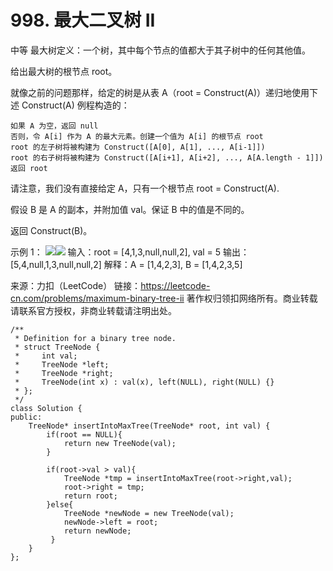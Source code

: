 # 998. 最大二叉树 II
中等
最大树定义：一个树，其中每个节点的值都大于其子树中的任何其他值。

给出最大树的根节点 root。

就像之前的问题那样，给定的树是从表 A（root = Construct(A)）递归地使用下述 Construct(A) 例程构造的：

    如果 A 为空，返回 null
    否则，令 A[i] 作为 A 的最大元素。创建一个值为 A[i] 的根节点 root
    root 的左子树将被构建为 Construct([A[0], A[1], ..., A[i-1]])
    root 的右子树将被构建为 Construct([A[i+1], A[i+2], ..., A[A.length - 1]])
    返回 root

请注意，我们没有直接给定 A，只有一个根节点 root = Construct(A).

假设 B 是 A 的副本，并附加值 val。保证 B 中的值是不同的。

返回 Construct(B)。

 

示例 1：
![](https://assets.leetcode-cn.com/aliyun-lc-upload/uploads/2019/02/23/maximum-binary-tree-1-1.png)![](https://assets.leetcode-cn.com/aliyun-lc-upload/uploads/2019/02/23/maximum-binary-tree-1-2.png)
输入：root = [4,1,3,null,null,2], val = 5
输出：[5,4,null,1,3,null,null,2]
解释：A = [1,4,2,3], B = [1,4,2,3,5]

来源：力扣（LeetCode）
链接：https://leetcode-cn.com/problems/maximum-binary-tree-ii
著作权归领扣网络所有。商业转载请联系官方授权，非商业转载请注明出处。

```
/**
 * Definition for a binary tree node.
 * struct TreeNode {
 *     int val;
 *     TreeNode *left;
 *     TreeNode *right;
 *     TreeNode(int x) : val(x), left(NULL), right(NULL) {}
 * };
 */
class Solution {
public:
    TreeNode* insertIntoMaxTree(TreeNode* root, int val) {
        if(root == NULL){
            return new TreeNode(val);
        }

        if(root->val > val){
            TreeNode *tmp = insertIntoMaxTree(root->right,val);
            root->right = tmp;
            return root;
        }else{
            TreeNode *newNode = new TreeNode(val);
            newNode->left = root;
            return newNode;
         }
    }
};
```